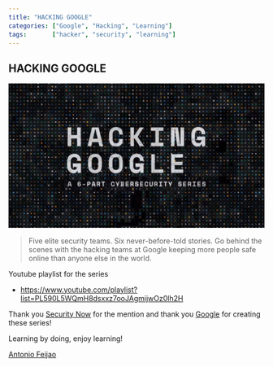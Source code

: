 ```yaml
---
title: "HACKING GOOGLE"
categories: ["Google", "Hacking", "Learning"]
tags:       ["hacker", "security", "learning"]
---
```


## HACKING GOOGLE

!["hacking-google-series-2022"](/assets/images/hacking-google-series-2022.jpg "hacking google series 2022")

> Five elite security teams.
> Six never-before-told stories.
> Go behind the scenes with the hacking teams at Google keeping more people safe online than anyone else in the world.

Youtube playlist for the series

* <https://www.youtube.com/playlist?list=PL590L5WQmH8dsxxz7ooJAgmijwOz0lh2H>


Thank you [Security Now](https://twit.tv/shows/security-now) for the mention and thank you [Google](https://www.google.com/) for creating these series!


Learning by doing, enjoy learning!

[Antonio Feijao](https://www.antoniofeijao.com)
